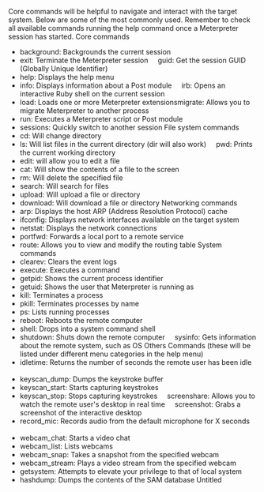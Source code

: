 Core commands will be helpful to navigate and interact with the target system. Below are some of the most commonly used. Remember to check all available commands running the help command once a Meterpreter session has started. 
Core commands
- background: Backgrounds the current session     
- exit: Terminate the Meterpreter session     guid: Get the session GUID (Globally Unique Identifier)     
- help: Displays the help menu     
- info: Displays information about a Post module     irb: Opens an interactive Ruby shell on the current session     
- load: Loads one or more Meterpreter extensionsmigrate: Allows you to migrate Meterpreter to another process     
- run: Executes a Meterpreter script or Post module     
- sessions: Quickly switch to another session File system commands     
- cd: Will change directory     
- ls: Will list files in the current directory (dir will also work)     pwd: Prints the current working directory     
- edit: will allow you to edit a file     
- cat: Will show the contents of a file to the screen     
- rm: Will delete the specified file     
- search: Will search for files     
- upload: Will upload a file or directory     
- download: Will download a file or directory Networking commands     
- arp: Displays the host ARP (Address Resolution Protocol) cache     
- ifconfig: Displays network interfaces available on the target system     
- netstat: Displays the network connections     
- portfwd: Forwards a local port to a remote service     
- route: Allows you to view and modify the routing table System commands     
- clearev: Clears the event logs     
- execute: Executes a command     
- getpid: Shows the current process identifier     
- getuid: Shows the user that Meterpreter is running as     
- kill: Terminates a process     
- pkill: Terminates processes by name     
- ps: Lists running processes     
- reboot: Reboots the remote computer     
- shell: Drops into a system command shell     
- shutdown: Shuts down the remote computer     sysinfo: Gets information about the remote system, such as OS Others Commands (these will be listed under different menu categories in the help menu)     
- idletime: Returns the number of seconds the remote user has been idle     
- keyscan_dump: Dumps the keystroke buffer     
- keyscan_start: Starts capturing keystrokes     
- keyscan_stop: Stops capturing keystrokes     screenshare: Allows you to watch the remote user's desktop in real time     screenshot: Grabs a screenshot of the interactive desktop     
 - record_mic: Records audio from the default microphone for X seconds     
- webcam_chat: Starts a video chat     
- webcam_list: Lists webcams     
- webcam_snap: Takes a snapshot from the specified webcam     
- webcam_stream: Plays a video stream from the specified webcam     
- getsystem: Attempts to elevate your privilege to that of local system     
- hashdump: Dumps the contents of the SAM database Untitled
